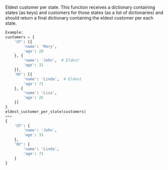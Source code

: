 Eldest customer per state.
This function receives a dictionary containing states (as keys) and
customers for those states (as a list of dictionaries) and should
return a final dictionary containing the eldest customer per each state.

```python
Example:
customers = {
    'UT': [{
        'name': 'Mary',
        'age': 28
    }, {
        'name': 'John',  # Eldest
        'age': 31
    }],
    'NY': [{
        'name': 'Linda',  # Eldest
        'age': 71
    }, {
        'name': 'Lisa',
        'age': 25
    }]
}
eldest_customer_per_state(customers)
>>>
{
    'UT': {
        'name': 'John',
        'age': 31
    },
    'NY': {
        'name': 'Linda',
        'age': 71
    }
}
```
